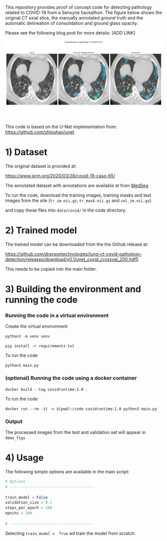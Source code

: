 
This repository provides proof of concept code for detecting pathology related to COVID-19 from a Sensyne hackathon. The figure below shows the original CT axial slice, the manually annotated ground truth and the automatic delineation of consolidation and ground glass opacity. 

Please see the following blog post for more details: [ADD LINK]

![img1](img/3_valset_crossval.png)

This code is based on the U-Net implementation from: https://github.com/zhixuhao/unet  

# 1) Dataset

The original dataset is provided at: 

https://www.sirm.org/2020/03/28/covid-19-caso-65/  

The annotated dataset with annotations are available at from [MedSeg](http://medicalsegmentation.com/covid19/)

To run the code, download the training images, training masks and test images from the site (`tr_im.nii.gz`, `tr_mask.nii.gz` and `val_im.nii.gz`)

and copy these files into `data/covid/` in the code directory. 

# 2) Trained model

The trained model can be downloaded from the the Github release at:

https://github.com/draysontechnologies/lung-ct-covid-pathology-detection/releases/download/v0.1/unet_covid_crossval_200.hdf5

This needs to be copied into the main folder. 

# 3) Building the environment and running the code

### Running the code in a virtual environment

Create the virtual environment  

`python3 -m venv venv`

`pip install -r requirements.txt`

To run the code  

`python3 main.py`

### (optional) Running the code using a docker container

`docker build --tag covidruntime:1.0 .`

To run the code  

`docker run --rm -it -v $(pwd):/code covidruntime:1.0 python3 main.py`  

### Output

The processed images from the test and validation set will appear in `demo_figs`

# 4) Usage

The following simple options are available in the main script:

```python
# Options 
# --------------------------------------

train_model = False
validation_size = 0.1
steps_per_epoch = 100
epochs = 200

# --------------------------------------
```

Selecting `train_model =  True` wil train the model from scratch. 





